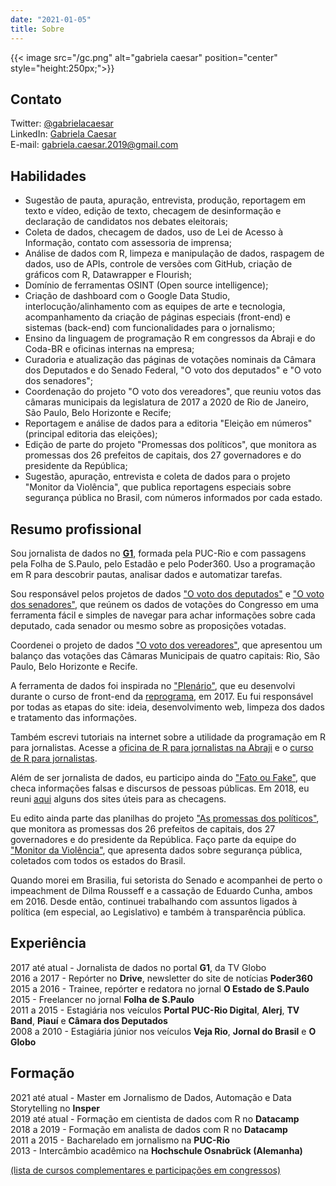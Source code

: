 ```yaml
---
date: "2021-01-05"
title: Sobre
---
```

{{< image src="/gc.png" alt="gabriela caesar" position="center" style="height:250px;">}}  

## Contato
Twitter: [@gabrielacaesar](https://twitter.com/gabrielacaesar)          
LinkedIn: [Gabriela Caesar](https://www.linkedin.com/in/gabrielacaesar/)            
E-mail: gabriela.caesar.2019@gmail.com    

## Habilidades      
- Sugestão de pauta, apuração, entrevista, produção, reportagem em texto e vídeo, edição de texto, checagem de desinformação e declaração de candidatos nos debates eleitorais;     
- Coleta de dados, checagem de dados, uso de Lei de Acesso à Informação, contato com assessoria de imprensa;     
- Análise de dados com R, limpeza e manipulação de dados, raspagem de dados, uso de APIs, controle de versões com GitHub, criação de gráficos com R, Datawrapper e Flourish;     
- Domínio de ferramentas OSINT (Open source intelligence);     
- Criação de dashboard com o Google Data Studio, interlocução/alinhamento com as equipes de arte e tecnologia, acompanhamento da criação de páginas especiais (front-end) e sistemas (back-end) com funcionalidades para o jornalismo;     
- Ensino da linguagem de programação R em congressos da Abraji e do Coda-BR e oficinas internas na empresa;     
- Curadoria e atualização das páginas de votações nominais da Câmara dos Deputados e do Senado Federal, "O voto dos deputados" e "O voto dos senadores";     
- Coordenação do projeto "O voto dos vereadores", que reuniu votos das câmaras municipais da legislatura de 2017 a 2020 de Rio de Janeiro, São Paulo, Belo Horizonte e Recife;     
- Reportagem e análise de dados para a editoria "Eleição em números" (principal editoria das eleições);     
- Edição de parte do projeto "Promessas dos políticos", que monitora as promessas dos 26 prefeitos de capitais, dos 27 governadores e do presidente da República;     
- Sugestão, apuração, entrevista e coleta de dados para o projeto "Monitor da Violência", que publica reportagens especiais sobre segurança pública no Brasil, com números informados por cada estado.     

## Resumo profissional
Sou jornalista de dados no [**G1**](https://g1.globo.com), formada pela PUC-Rio e com passagens pela Folha de S.Paulo, pelo Estadão e pelo Poder360. Uso a programação em R para descobrir pautas, analisar dados e automatizar tarefas. 

Sou responsável pelos projetos de dados ["O voto dos deputados"](https://especiais.g1.globo.com/politica/2019/o-voto-dos-deputados/#/) e ["O voto dos senadores"](https://especiais.g1.globo.com/politica/2019/o-voto-dos-senadores/#/), que reúnem os dados de votações do Congresso em uma ferramenta fácil e simples de navegar para achar informações sobre cada deputado, cada senador ou mesmo sobre as proposições votadas. 

Coordenei o projeto de dados ["O voto dos vereadores"](https://g1.globo.com/politica/noticia/2020/08/18/o-voto-dos-vereadores.ghtml), que apresentou um balanço das votações das Câmaras Municipais de quatro capitais: Rio, São Paulo, Belo Horizonte e Recife.   

A ferramenta de dados foi inspirada no ["Plenário"](https://plenario.github.io/plenario/), que eu desenvolvi durante o curso de front-end da [reprograma](https://reprograma.com.br/), em 2017. Eu fui responsável por todas as etapas do site: ideia, desenvolvimento web, limpeza dos dados e tratamento das informações.             

Também escrevi tutoriais na internet sobre a utilidade da programação em R para jornalistas. Acesse a [oficina de R para jornalistas na Abraji](https://introducao-ao-r-na-abraji.github.io/oficina-R/) e o [curso de R para jornalistas](https://www.curso-de-programacao-em-r-para-jornalistas.com/).    

Além de ser jornalista de dados, eu participo ainda do ["Fato ou Fake"](https://g1.globo.com/fato-ou-fake/), que checa informações falsas e discursos de pessoas públicas. Em 2018, eu reuni [aqui](https://gabrielacaesar.github.io/contra-as-fake-news/) alguns dos sites úteis para as checagens.   

Eu edito ainda parte das planilhas do projeto ["As promessas dos políticos"](https://especiais.g1.globo.com/politica/2015/as-promessas-dos-politicos/), que monitora as promessas dos 26 prefeitos de capitais, dos 27 governadores e do presidente da República. Faço parte da equipe do ["Monitor da Violência"](https://g1.globo.com/monitor-da-violencia/), que apresenta dados sobre segurança pública, coletados com todos os estados do Brasil.        

Quando morei em Brasilia, fui setorista do Senado e acompanhei de perto o impeachment de Dilma Rousseff e a cassação de Eduardo Cunha, ambos em 2016. Desde então, continuei trabalhando com assuntos ligados à política (em especial, ao Legislativo) e também à transparência pública.      

## Experiência     
2017 até atual - Jornalista de dados no portal **G1**, da TV Globo     
2016 a 2017 - Repórter no **Drive**, newsletter do site de notícias **Poder360**     
2015 a 2016 - Trainee, repórter e redatora no jornal **O Estado de S.Paulo**     
2015 - Freelancer no jornal **Folha de S.Paulo**     
2011 a 2015 - Estagiária nos veículos **Portal PUC-Rio Digital**, **Alerj**, **TV Band**, **Piauí** e **Câmara dos Deputados**     
2008 a 2010 - Estagiária júnior nos veículos **Veja Rio**, **Jornal do Brasil** e **O Globo**     

## Formação       
2021 até atual - Master em Jornalismo de Dados, Automação e Data Storytelling no **Insper**      
2019 até atual - Formação em cientista de dados com R no **Datacamp**     
2018 a 2019 - Formação em analista de dados com R no **Datacamp**       
2011 a 2015 - Bacharelado em jornalismo na **PUC-Rio**        
2013 - Intercâmbio acadêmico na **Hochschule Osnabrück (Alemanha)**

[(lista de cursos complementares e participações em congressos)](https://www.gabrielacaesar.com/courses/)

